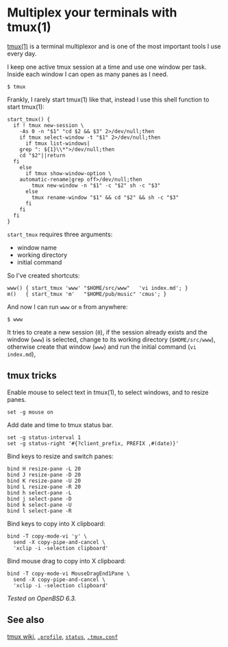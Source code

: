 # Multiplex your terminals with tmux(1)

[tmux(1)](https://man.openbsd.org/tmux.1) is a terminal multiplexor and
is one of the most important tools I use every day.

I keep one active tmux session at a time and use one window per task.
Inside each window I can open as many panes as I need.

    $ tmux

Frankly, I rarely start tmux(1) like that, instead I use this shell
function to start tmux(1):

    start_tmux() {
      if ! tmux new-session \
        -As 0 -n "$1" "cd $2 && $3" 2>/dev/null;then
        if tmux select-window -t "$1" 2>/dev/null;then
          if tmux list-windows|
	    grep ": ${1}\\*">/dev/null;then
	    cd "$2"||return
	  fi
        else
          if tmux show-window-option \
	    automatic-rename|grep off>/dev/null;then
            tmux new-window -n "$1" -c "$2" sh -c "$3"
          else
            tmux rename-window "$1" && cd "$2" && sh -c "$3"
          fi
        fi
      fi
    }

`start_tmux` requires three arguments:

- window name
- working directory
- initial command

So I've created shortcuts:

    www() { start_tmux 'www' "$HOME/src/www"   'vi index.md'; }
    m()   { start_tmux 'm'   "$HOME/pub/music" 'cmus'; }

And now I can run `www` or `m` from anywhere:

    $ www

It tries to create a new session (`0`),
if the session already exists and  the window (`www`) is selected,
change to its working directory (`$HOME/src/www`), otherwise
create that window (`www`) and run the initial command (`vi index.md`),

## tmux tricks

Enable mouse to select text in tmux(1), to select windows, and to resize panes.

    set -g mouse on

Add date and time to tmux status bar.

    set -g status-interval 1
    set -g status-right '#{?client_prefix, PREFIX ,#(date)}'

Bind keys to resize and switch panes:

    bind H resize-pane -L 20
    bind J resize-pane -D 20
    bind K resize-pane -U 20
    bind L resize-pane -R 20
    bind h select-pane -L
    bind j select-pane -D
    bind k select-pane -U
    bind l select-pane -R

Bind keys to copy into X clipboard:

    bind -T copy-mode-vi 'y' \
      send -X copy-pipe-and-cancel \
      'xclip -i -selection clipboard'

Bind mouse drag to copy into X clipboard:

    bind -T copy-mode-vi MouseDragEnd1Pane \
      send -X copy-pipe-and-cancel \
      'xclip -i -selection clipboard'

_Tested on OpenBSD 6.3._

## See also

[tmux wiki](https://github.com/tmux/tmux/wiki),
[`.profile`](/openbsd/profile),
[`status`](/openbsd/status),
[`.tmux.conf`](/openbsd/tmux.conf)
